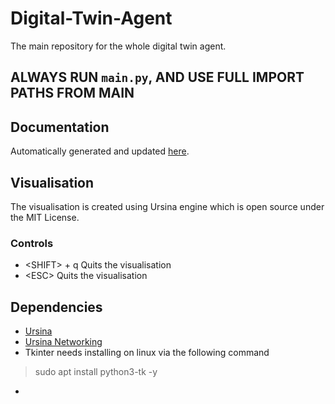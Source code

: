 # Digital-Twin-Agent
The main repository for the whole digital twin agent.

## ALWAYS RUN `main.py`, AND USE FULL IMPORT PATHS FROM MAIN

## Documentation
Automatically generated and updated [here](https://amazing-group-d-lego-robot.github.io/Digital-Twin-Rover/).

## Visualisation
The visualisation is created using Ursina engine which is open source under the MIT License.

### Controls
- \<SHIFT\> + q Quits the visualisation
- \<ESC\> Quits the visualisation

## Dependencies
- [Ursina](https://pypi.org/project/ursina/) 
- [Ursina Networking](https://pypi.org/project/UrsinaNetworking/)
- Tkinter needs installing on linux via the following command
> sudo apt install python3-tk -y
- 
